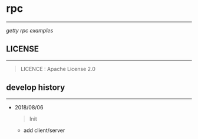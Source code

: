 # rpc #
---
*getty rpc examples*

## LICENSE ##
---

> LICENCE    : Apache License 2.0

## develop history ##
---

- 2018/08/06
    > Init
    * add client/server
